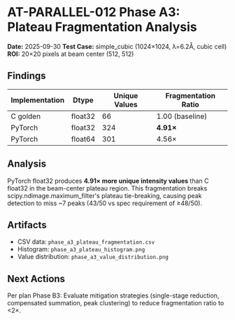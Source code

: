# AT-PARALLEL-012 Phase A3: Plateau Fragmentation Analysis

**Date:** 2025-09-30
**Test Case:** simple_cubic (1024×1024, λ=6.2Å, cubic cell)
**ROI:** 20×20 pixels at beam center (512, 512)

## Findings

| Implementation | Dtype | Unique Values | Fragmentation Ratio |
|----------------|-------|---------------|---------------------|
| C golden | float32 | 66 | 1.00 (baseline) |
| PyTorch | float32 | 324 | **4.91×** |
| PyTorch | float64 | 301 | 4.56× |

## Analysis

PyTorch float32 produces **4.91× more unique intensity values** than C float32 in the beam-center plateau region. This fragmentation breaks scipy.ndimage.maximum_filter's plateau tie-breaking, causing peak detection to miss ~7 peaks (43/50 vs spec requirement of ≥48/50).

## Artifacts

- CSV data: `phase_a3_plateau_fragmentation.csv`
- Histogram: `phase_a3_plateau_histogram.png`
- Value distribution: `phase_a3_value_distribution.png`

## Next Actions

Per plan Phase B3: Evaluate mitigation strategies (single-stage reduction, compensated summation, peak clustering) to reduce fragmentation ratio to <2×.
